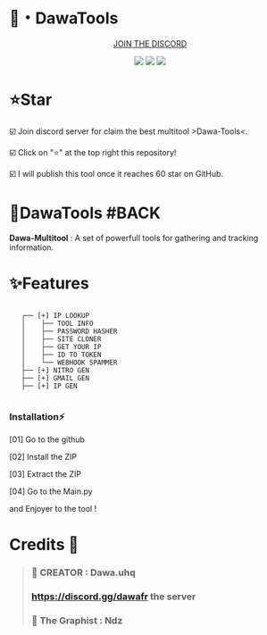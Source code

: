 # 🚀・DawaTools
  <p align="center">
    <a href="https://discord.gg/dawafr">JOIN THE DISCORD</a>
  </p>
</p>

<p align="center">
<img src="https://img.shields.io/github/forks/DAWA0/Dawa-Multitools?label=Size&color=1900d4">
<img src="https://img.shields.io/github/stars/DAWA0/Dawa-Multitools?label=Size&color=1900d4">
<img src="https://img.shields.io/github/repo-size/DAWA0/Dawa-Multitools?label=Size&color=1900d4">

</p>

# ⭐Star
  ☑️ Join discord server for claim the best multitool >Dawa-Tools<.

  ☑️ Click on "⭐" at the top right this repository!

  ☑️ I will publish this tool once it reaches 60 star on GitHub.

# 🌟DawaTools #BACK
**Dawa-Multitool** : A set of powerfull tools for gathering and tracking information.


# ✨Features
```

   ┌── [+] IP LOOKUP  
   │    ├── TOOL INFO 
   │    ├── PASSWORD HASHER 
   │    ├── SITE CLONER
   │    ├── GET YOUR IP
   │    ├── ID TO TOKEN
   │    └── WEBHOOK SPAMMER
   ├── [+] NITRO GEN
   ├── [+] GMAIL GEN
   ├── [+] IP GEN
 
```
### Installation⚡
[01] Go to the github

[02] Install the ZIP

[03] Extract the ZIP

[04] Go to the Main.py

and Enjoyer to the tool !


# Credits 🔗
>  ### 🏴 CREATOR : Dawa.uhq
>  ### https://discord.gg/dawafr the server
>  ### 🏴 The Graphist : Ndz 
